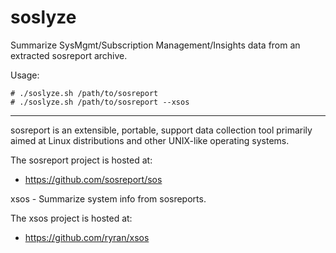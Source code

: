 # soslyze

Summarize SysMgmt/Subscription Management/Insights data from an extracted sosreport archive.

Usage:

```
# ./soslyze.sh /path/to/sosreport
# ./soslyze.sh /path/to/sosreport --xsos
```
----------------------------------------------------------

sosreport is an extensible, portable, support data collection tool primarily
aimed at Linux distributions and other UNIX-like operating systems.

The sosreport project is hosted at:

  * https://github.com/sosreport/sos

xsos - Summarize system info from sosreports.

The xsos project is hosted at:

  * https://github.com/ryran/xsos
